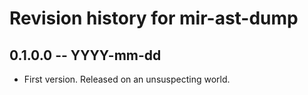 # Revision history for mir-ast-dump

## 0.1.0.0  -- YYYY-mm-dd

* First version. Released on an unsuspecting world.

